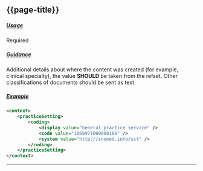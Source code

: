 ## {{page-title}}

<h5><ins>Usage</ins></h5>

<span class="mro-circle required" title="Required"></span> Required

<h5><ins>Guidance</ins></h5>

Additional details about where the content was created (for example, clinical specialty), the value **SHOULD** be taken from the refset. Other classifications of documents should be sent as text.

<h5><ins>Example</ins></h5>

```xml
<context>
    <practiceSetting>
        <coding>
            <display value="General practice service" />
            <code value="1060971000000108" />
            <system value="http://snomed.info/sct" />
        </coding>
    </practiceSetting>
</context>
```

---